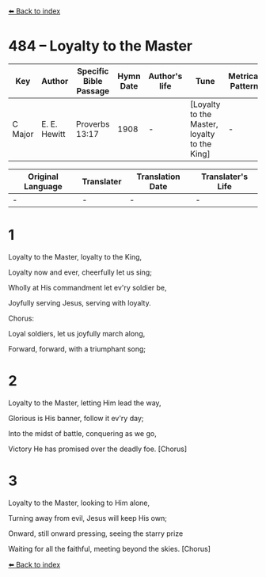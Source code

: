 [⬅️ Back to index](../README.md)

# 484 – Loyalty to the Master

Key | Author   | Specific Bible Passage     |Hymn Date |Author's life |Tune |Metrical Pattern   |Composer/Source
-- | --------- | ---------------------------|----------|--------------|-----|-------------------|-------------  
C Major |E. E. Hewitt |Proverbs 13:17 |1908 |- |[Loyalty to the Master, loyalty to the King] |- |Wm. J. Kirkpatrick

Original Language | Translater | Translation Date   | Translater's Life  
----------------- | --------- | --------------------|-------------     
\- |- |- |-




# 1

Loyalty to the Master, loyalty to the King,

Loyalty now and ever, cheerfully let us sing;

Wholly at His commandment let ev'ry soldier be,

Joyfully serving Jesus, serving with loyalty.



Chorus:

Loyal soldiers, let us joyfully march along,

Forward, forward, with a triumphant song;



# 2

Loyalty to the Master, letting Him lead the way,

Glorious is His banner, follow it ev'ry day;

Into the midst of battle, conquering as we go,

Victory He has promised over the deadly foe.  [Chorus]



# 3

Loyalty to the Master, looking to Him alone,

Turning away from evil, Jesus will keep His own;

Onward, still onward pressing, seeing the starry prize

Waiting for all the faithful, meeting beyond the skies.  [Chorus]

[⬅️ Back to index](../README.md)
